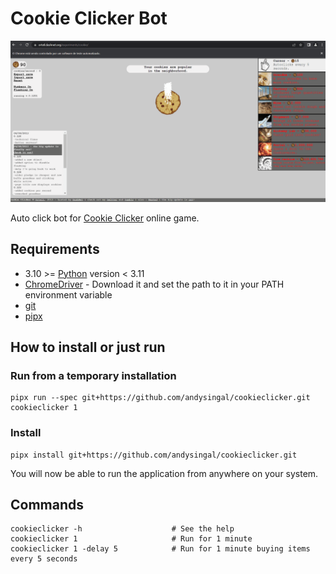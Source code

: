 # Cookie Clicker Bot

![Cookie Clicker Bot](Cookie_clicker/assets/cookie_bot.gif)

Auto click bot for [Cookie Clicker](https://orteil.dashnet.org/experiments/cookie/) online game.

## Requirements

- 3.10 >= [Python](https://www.python.org/) version < 3.11
- [ChromeDriver](https://chromedriver.chromium.org/downloads) - Download it and set the path to it in your PATH environment variable
- [git](https://git-scm.com/)
- [pipx](https://pypa.github.io/pipx/)
  

## How to install or just run

### Run from a temporary installation

```
pipx run --spec git+https://github.com/andysingal/cookieclicker.git cookieclicker 1
```

### Install

```
pipx install git+https://github.com/andysingal/cookieclicker.git
```

You will now be able to run the application from anywhere on your system.

## Commands

```
cookieclicker -h                    # See the help                       
cookieclicker 1                     # Run for 1 minute
cookieclicker 1 -delay 5            # Run for 1 minute buying items every 5 seconds
```
